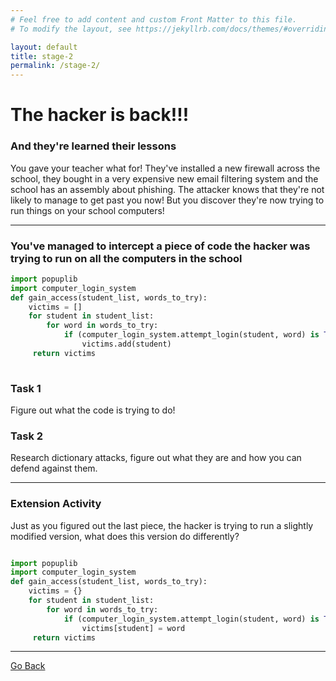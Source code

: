 ```yaml
---
# Feel free to add content and custom Front Matter to this file.
# To modify the layout, see https://jekyllrb.com/docs/themes/#overriding-theme-defaults

layout: default
title: stage-2
permalink: /stage-2/
---
```


# The hacker is back!!!
### And they're learned their lessons

You gave your teacher what for! They've installed a new firewall across the school, they bought in a very expensive new email filtering system and the school has an assembly about phishing. The attacker knows that they're not likely to manage to get past you now! But you discover they're now trying to run things on your school computers!

--- 

### You've managed to intercept a piece of code the hacker was trying to run on all the computers in the school

```python
import popuplib
import computer_login_system
def gain_access(student_list, words_to_try):
    victims = []
    for student in student_list:    
        for word in words_to_try:
            if (computer_login_system.attempt_login(student, word) is True):
                victims.add(student)
     return victims
    
```
### Task 1

Figure out what the code is trying to do!

### Task 2

Research dictionary attacks, figure out what they are and how you can defend against them. 

--- 

### Extension Activity

Just as you figured out the last piece, the hacker is trying to run a slightly modified version, what does this version do differently?

```python

import popuplib
import computer_login_system
def gain_access(student_list, words_to_try):
    victims = {}
    for student in student_list:    
        for word in words_to_try:
            if (computer_login_system.attempt_login(student, word) is True):
                victims[student] = word
     return victims
```

---

[Go Back](../../CITC/)